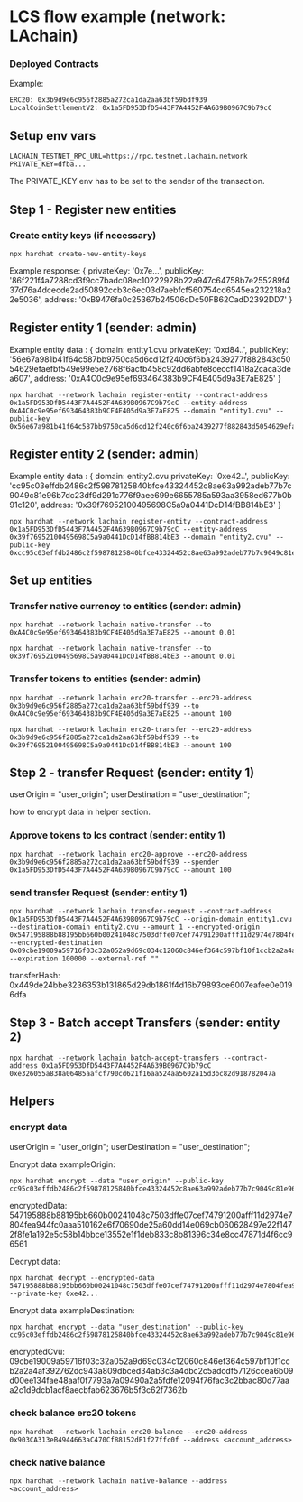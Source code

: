 # LCS flow example (network: LAchain)

### Deployed Contracts

Example:

```
ERC20: 0x3b9d9e6c956f2885a272ca1da2aa63bf59bdf939
LocalCoinSettlementV2: 0x1a5FD953DfD5443F7A4452F4A639B0967C9b79cC
```

## Setup env vars

```
LACHAIN_TESTNET_RPC_URL=https://rpc.testnet.lachain.network
PRIVATE_KEY=dfba...
```

The PRIVATE_KEY env has to be set to the sender of the transaction.

## Step 1 - Register new entities

### Create entity keys (if necessary)

```
npx hardhat create-new-entity-keys
```

Example response:
{
privateKey: '0x7e...',
publicKey: '86f221f4a7288cd3f9cc7badc08ec10222928b22a947c64758b7e255289f437d76a4dcecde2ad50892ccb3c6ec03d7aebfcf560754cd6545ea232218a22e5036',
address: '0xB9476fa0c25367b24506cDc50FB62CadD2392DD7'
}

## Register entity 1 (sender: admin)

Example entity data : {
domain: entity1.cvu
privateKey: '0xd84..',
publicKey: '56e67a981b41f64c587bb9750ca5d6cd12f240c6f6ba2439277f882843d5054629efaefbf549e99e5e2768f6acfb458c92dd6abfe8ceccf1418a2caca3dea607',
address: '0xA4C0c9e95ef693464383b9CF4E405d9a3E7aE825'
}

```
npx hardhat --network lachain register-entity --contract-address 0x1a5FD953DfD5443F7A4452F4A639B0967C9b79cC --entity-address 0xA4C0c9e95ef693464383b9CF4E405d9a3E7aE825 --domain "entity1.cvu" --public-key 0x56e67a981b41f64c587bb9750ca5d6cd12f240c6f6ba2439277f882843d5054629efaefbf549e99e5e2768f6acfb458c92dd6abfe8ceccf1418a2caca3dea607
```

## Register entity 2 (sender: admin)

Example entity data : {
domain: entity2.cvu
privateKey: '0xe42..',
publicKey: 'cc95c03effdb2486c2f59878125840bfce43324452c8ae63a992adeb77b7c9049c81e96b7dc23df9d291c776f9aee699e6655785a593aa3958ed677b0b91c120',
address: '0x39f76952100495698C5a9a0441DcD14fBB814bE3'
}

```
npx hardhat --network lachain register-entity --contract-address 0x1a5FD953DfD5443F7A4452F4A639B0967C9b79cC --entity-address 0x39f76952100495698C5a9a0441DcD14fBB814bE3 --domain "entity2.cvu" --public-key 0xcc95c03effdb2486c2f59878125840bfce43324452c8ae63a992adeb77b7c9049c81e96b7dc23df9d291c776f9aee699e6655785a593aa3958ed677b0b91c120
```

## Set up entities

### Transfer native currency to entities (sender: admin)

```
npx hardhat --network lachain native-transfer --to 0xA4C0c9e95ef693464383b9CF4E405d9a3E7aE825 --amount 0.01
```

```
npx hardhat --network lachain native-transfer --to 0x39f76952100495698C5a9a0441DcD14fBB814bE3 --amount 0.01

```

### Transfer tokens to entities (sender: admin)

```
npx hardhat --network lachain erc20-transfer --erc20-address 0x3b9d9e6c956f2885a272ca1da2aa63bf59bdf939 --to 0xA4C0c9e95ef693464383b9CF4E405d9a3E7aE825 --amount 100
```

```
npx hardhat --network lachain erc20-transfer --erc20-address 0x3b9d9e6c956f2885a272ca1da2aa63bf59bdf939 --to 0x39f76952100495698C5a9a0441DcD14fBB814bE3 --amount 100
```

## Step 2 - transfer Request (sender: entity 1)

userOrigin = "user_origin";
userDestination = "user_destination";

how to encrypt data in helper section.

### Approve tokens to lcs contract (sender: entity 1)

```
npx hardhat --network lachain erc20-approve --erc20-address 0x3b9d9e6c956f2885a272ca1da2aa63bf59bdf939 --spender 0x1a5FD953DfD5443F7A4452F4A639B0967C9b79cC --amount 100
```

### send transfer Request (sender: entity 1)

```
npx hardhat --network lachain transfer-request --contract-address 0x1a5FD953DfD5443F7A4452F4A639B0967C9b79cC --origin-domain entity1.cvu --destination-domain entity2.cvu --amount 1 --encrypted-origin 0x547195888b88195bb660b00241048c7503dffe07cef74791200afff11d2974e7804fea944fc0aaa510162e6f70690de25a60dd14e069cb060628497e22f1472f8fe1a192e5c58b14bbce13552e1f1deb833c8b81396c34e8cc47871d4f6cc96561 --encrypted-destination 0x09cbe19009a59716f03c32a052a9d69c034c12060c846ef364c597bf10f1ccb2a2a4af392762dc943a809dbced34ab3c3a4dbc2c5adcdf57126ccea6b09d00ee134fae48aaf0f7793a7a09490a2a5fdfe12094f76fac3c2bbac80d77aaa2c1d9dcb1acf8aecbfab623676b5f3c62f7362b --expiration 100000 --external-ref ""
```

transferHash: 0x449de24bbe3236353b131865d29db1861f4d16b79893ce6007eafee0e0196dfa

## Step 3 - Batch accept Transfers (sender: entity 2)

```
npx hardhat --network lachain batch-accept-transfers --contract-address 0x1a5FD953DfD5443F7A4452F4A639B0967C9b79cC 0xe326055a838a06485aafcf790cd621f16aa524aa5602a15d3bc82d918782047a
```

## Helpers

### encrypt data

userOrigin = "user_origin";
userDestination = "user_destination";

Encrypt data exampleOrigin:

```
npx hardhat encrypt --data "user_origin" --public-key cc95c03effdb2486c2f59878125840bfce43324452c8ae63a992adeb77b7c9049c81e96b7dc23df9d291c776f9aee699e6655785a593aa3958ed677b0b91c120
```

encryptedData: 547195888b88195bb660b00241048c7503dffe07cef74791200afff11d2974e7804fea944fc0aaa510162e6f70690de25a60dd14e069cb060628497e22f1472f8fe1a192e5c58b14bbce13552e1f1deb833c8b81396c34e8cc47871d4f6cc96561

Decrypt data:

```
npx hardhat decrypt --encrypted-data 547195888b88195bb660b00241048c7503dffe07cef74791200afff11d2974e7804fea944fc0aaa510162e6f70690de25a60dd14e069cb060628497e22f1472f8fe1a192e5c58b14bbce13552e1f1deb833c8b81396c34e8cc47871d4f6cc96561 --private-key 0xe42...
```

Encrypt data exampleDestination:

```
npx hardhat encrypt --data "user_destination" --public-key cc95c03effdb2486c2f59878125840bfce43324452c8ae63a992adeb77b7c9049c81e96b7dc23df9d291c776f9aee699e6655785a593aa3958ed677b0b91c120
```

encryptedCvu: 09cbe19009a59716f03c32a052a9d69c034c12060c846ef364c597bf10f1ccb2a2a4af392762dc943a809dbced34ab3c3a4dbc2c5adcdf57126ccea6b09d00ee134fae48aaf0f7793a7a09490a2a5fdfe12094f76fac3c2bbac80d77aaa2c1d9dcb1acf8aecbfab623676b5f3c62f7362b

### check balance erc20 tokens

```
npx hardhat --network lachain erc20-balance --erc20-address 0x903CA313eB4944663aC470Cf88152dF1f27ffc0f --address <account_address>
```

### check native balance

```
npx hardhat --network lachain native-balance --address <account_address>
```
